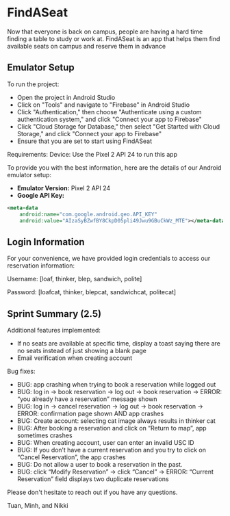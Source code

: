 # FindASeat
Now that everyone is back on campus, people are having a hard time finding a table to study or work at.
FindASeat is an app that helps them find available seats on campus and reserve them in advance

## Emulator Setup

To run the project:
- Open the project in Android Studio
- Click on "Tools" and navigate to "Firebase" in Android Studio
- Click "Authentication," then choose "Authenticate using a custom authentication system," and click "Connect your app to Firebase"
- Click "Cloud Storage for Database," then select "Get Started with Cloud Storage," and click "Connect your app to Firebase"
- Ensure that you are set to start using FindASeat

Requirements:
Device: Use the Pixel 2 API 24 to run this app

To provide you with the best information, here are the details of our Android emulator setup:

- **Emulator Version:** Pixel 2 API 24
- **Google API Key:**

```xml
<meta-data
    android:name="com.google.android.geo.API_KEY"
    android:value="AIzaSyBZwfBY8CkpD05pli49Jwu9GBuCkWz_MTE"></meta-data>
```

## Login Information

For your convenience, we have provided login credentials to access our reservation information:

Username: [loaf, thinker, blep, sandwich, polite]

Password: [loafcat, thinker, blepcat, sandwichcat, politecat]

## Sprint Summary (2.5)
Additional features implemented:
- If no seats are available at specific time, display a toast saying there are no seats instead of just showing a blank page
- Email verification when creating account

Bug fixes:
- BUG: app crashing when trying to book a reservation while logged out
- BUG: log in → book reservation → log out → book reservation → ERROR: “you already have a reservation” message shown
- BUG: log in → cancel reservation → log out → book reservation → ERROR: confirmation page shown AND app crashes
- BUG: Create account: selecting cat image always results in thinker cat
- BUG: After booking a reservation and click on “Return to map”, app sometimes crashes
- BUG: When creating account, user can enter an invalid USC ID
- BUG: If you don’t have a current reservation and you try to click on “Cancel Reservation”, the app crashes
- BUG: Do not allow a user to book a reservation in the past.
- BUG: click “Modify Reservation” → click “Cancel” → ERROR: “Current Reservation” field displays two duplicate reservations



Please don't hesitate to reach out if you have any questions.

Tuan, Minh, and Nikki
